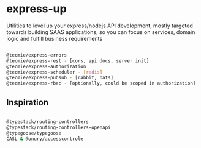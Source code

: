 # express-up
Utilities to level up your express/nodejs API development, mostly targeted towards building SAAS applications, so you can focus on services, domain logic and fulfill business requirements


```sh

@tecmie/express-errors
@tecmie/express-rest - [cors, api docs, server init]
@tecmie/express-authorization
@tecmie/express-scheduler - [redis]
@tecmie/express-pubsub - [rabbit, nats]
@tecmie/express-rbac - [optionally, could be scoped in authorization]

```

## Inspiration

```sh

@typestack/routing-controllers
@typestack/routing-controllers-openapi
@typegoose/typegoose
CASL & @onury/accesscontrole

```
